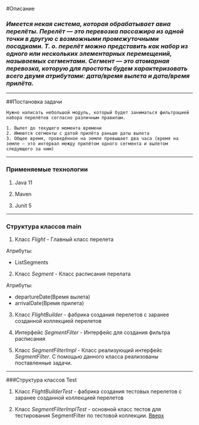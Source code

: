 
<a id="anchor"></a>
#Описание
### _Имеется некая система, которая обрабатывает авиа перелёты. Перелёт — это перевозка пассажира из одной точки в другую с возможными промежуточными посадками. Т. о. перелёт можно представить как набор из одного или нескольких элементарных перемещений, называемых сегментами. Сегмент — это атомарная перевозка, которую для простоты будем характеризовать всего двумя атрибутами: дата/время вылета и дата/время прилёта._

---
##Постановка задачи
 ```
Нужно написать небольшой модуль, который будет заниматься фильтрацией набора перелётов согласно различным правилам.

1. Вылет до текущего момента времени
2. Имеются сегменты с датой прилёта раньше даты вылета
3. Общее время, проведённое на земле превышает два часа (время на земле — это интервал между прилётом одного сегмента и вылетом следующего за ним)
 ```
---
### Применяемые технологии

1. Java 11

2. Maven

3. Junit 5
---

### Структура классов main
1. Класс _Flight_ - Главный класс перелета

Атрибуты:
* ListSegments

2. Класс _Segment_ - Класс расписания перелата

Атрибуты:

* departureDate(Время вылета)
* arrivalDate(Время прилета)
3. Класс _FlightBuilder_ - фабрика создания перелетов c заранее созданной коллекцией перелетов

4. Интерфейс _SegmentFilter_ - Интерфейс для создания фильтра расписания

5. Класс _SegmentFilterImpl_ - Класс реализующий интерфейс _SegmentFilter_. C помощью данного класса реализованы поставленные задачи.
---
###Структура классов Test
1. Класс _FlightBuilderTest_ - фабрика создания тестовых перелетов c заранее созданной коллекцией перелетов

2. Класс _SegmentFilterImplTest_ - основной класс тестов для тестирования SegmentFilter по тестовой коллекции.
[Вверх](#anchor)